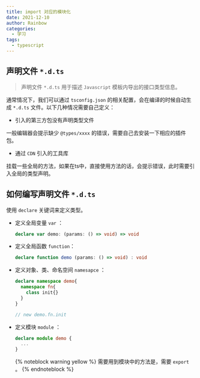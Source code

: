 ```yaml
---
title: import 对应的模块化
date: 2021-12-10
author: Rainbow
categories:
  - 学习
tags:
  - typescript
---
```


## 声明文件 `*.d.ts`

> 声明文件 `*.d.ts` 用于描述 `Javascript` 模板内导出的接口类型信息。

通常情况下，我们可以通过 `tsconfig.json` 的相关配置，会在编译的时候自动生成 `*.d.ts` 文件。以下几种情况需要自己定义：

- 引入的第三方包没有声明类型文件

一般编辑器会提示缺少 `@types/xxxx` 的错误，需要自己去安装一下相应的插件包。

- 通过 `CDN` 引入的工具库

挂载一些全局的方法，如果在ts中，直接使用方法的话，会提示错误，此时需要引入全局的类型声明。

## 如何编写声明文件 `*.d.ts`

使用 `declare` 关键词来定义类型。

- 定义全局变量 `var` ：

  ```typescript
  declare var demo: (params: () => void) => void
  ```

- 定义全局函数 `function`：

  ```typescript
  declare function demo (params: () => void) : void
  ```

- 定义对象、类、命名空间 `namesapce` ：

  ```typescript
  declare namespace demo{
    namespace fn{
      class init{}
    }
  }
  
  // new demo.fn.init
  ```

- 定义模块 `module` ：

  ```typescript
  declare module demo {
    ...
  }
  ```
  {% noteblock warning yellow %}
  需要用到模块中的方法是，需要 `export` 。
  {% endnoteblock %}
